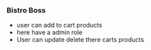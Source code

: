 ### Bistro Boss
- user can add to cart products 
- here have a admin role
- User can update delete there carts products
